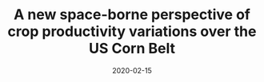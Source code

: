 ---
title: "<b>A new space-borne perspective of crop productivity variations over the US Corn Belt</b>"
collection: publications
permalink: /publication/2020-02-15-Somkuti
date: 2020-02-15
venue: 'Agricultural and Forest Meteorology'
paperurl: 'https://doi.org/doi:10.1016/j.agrformet.2019.107826'
citation: '<b>45</b> - Somkuti P., Bosch H., Feng L., Palmer P.I., Parker R.J. et al., <b>A new space-borne perspective of crop productivity variations over the US Corn Belt</b>, Agricultural and Forest Meteorology, 281, 107826, (2020-02-15). <a href="https://doi.org/doi:10.1016/j.agrformet.2019.107826">doi:10.1016/j.agrformet.2019.107826</a> (cited 3 times)

'
---